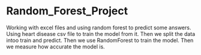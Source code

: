 # Random_Forest_Project
Working with excel files and using random forest to predict some answers.
Using heart disease csv file to train the model from it.
Then we split the data intoo train and predict.
Then we use RandomForest to train the model.
Then we measure how accurate the model is. 
